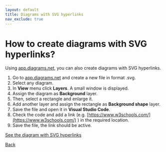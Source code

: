 ```yaml
---
layout: default
title: Diagrams with SVG hyperlinks
nav_exclude: true
---
```


# How to create diagrams with SVG hyperlinks?

Using [app.diagrams.net](https://app.diagrams.net/), you can also create diagrams with SVG hyperlinks.
1. Go to [app.diagrams.net](https://app.diagrams.net/) and create a new file in format .svg.
2. Select any diagram.
3. In **View** menu click **Layers**. A small window is displayed.
4. Assign the diagram as **Background** layer.
5. Then, select a rectangle and enlarge it.
6. Add another layer and assign the rectangle as **Background shape** layer.
7. Save the file and open it in **Visual Studio Code**.
8. Check the code and add a link (e.g. [https://www.w3schools.com/](https://www.w3schools.com/) ) in the required location.
9. Save the file, the link should be active.

[See the diagram with SVG hyperlinks](./image_with_links.svg)

[Back](./app_diagrams_net.md)